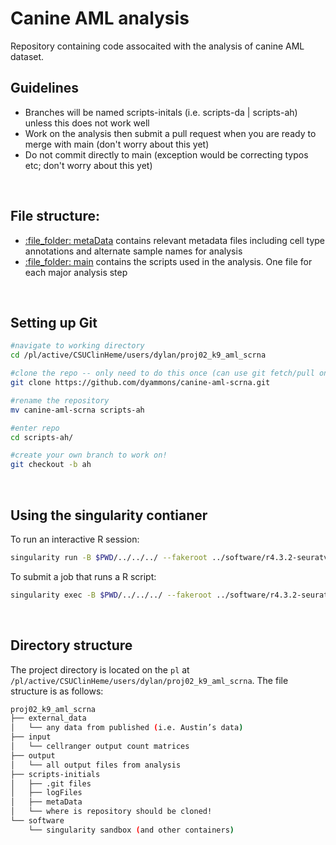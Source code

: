 # Canine AML analysis
Repository containing code assocaited with the analysis of canine AML dataset.

## Guidelines
- Branches will be named scripts-initals (i.e. scripts-da | scripts-ah) unless this does not work well
- Work on the analysis then submit a pull request when you are ready to merge with main (don't worry about this yet)
- Do not commit directly to main (exception would be correcting typos etc; don't worry about this yet)

<br>

## File structure:
- [:file\_folder: metaData](/metaData) contains relevant metadata files including cell type annotations and alternate sample names for analysis
- [:file\_folder: main](/) contains the scripts used in the analysis. One file for each major analysis step

<br>

## Setting up Git

```sh
#navigate to working directory
cd /pl/active/CSUClinHeme/users/dylan/proj02_k9_aml_scrna

#clone the repo -- only need to do this once (can use git fetch/pull once cloned)
git clone https://github.com/dyammons/canine-aml-scrna.git

#rename the repository
mv canine-aml-scrna scripts-ah

#enter repo
cd scripts-ah/

#create your own branch to work on!
git checkout -b ah
```

<br>

## Using the singularity contianer
To run an interactive R session:
```sh
singularity run -B $PWD/../../../ --fakeroot ../software/r4.3.2-seuratv5_v2
```

To submit a job that runs a R script:
```sh
singularity exec -B $PWD/../../../ --fakeroot ../software/r4.3.2-seuratv5_v2 Rscript script.R #change script.R to name of script to run
```

<br>

## Directory structure
The project directory is located on the `pl` at `/pl/active/CSUClinHeme/users/dylan/proj02_k9_aml_scrna`.
The file structure is as follows:

```sh
proj02_k9_aml_scrna
├── external_data
│   └── any data from published (i.e. Austin’s data)
├── input
│   └── cellranger output count matrices
├── output
│   └── all output files from analysis
├── scripts-initials
│   ├── .git files
│   ├── logFiles
│   ├── metaData
│   └── where is repository should be cloned!
└── software
    └── singularity sandbox (and other containers)
```

